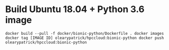 # Build Ubuntu 18.04 + Python 3.6 image

``
docker build --pull -f docker/bionic-python/Dockerfile .
docker images
docker tag [IMAGE ID] olearypatrick/hpccloud:bionic-python
docker push olearypatrick/hpccloud:bionic-python
``